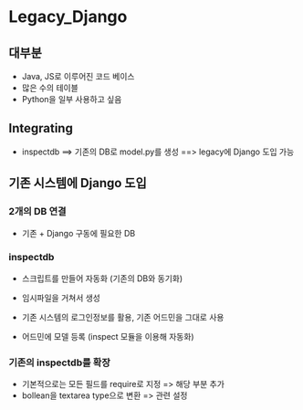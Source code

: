 # Legacy_Django

## 대부분
* Java, JS로 이루어진 코드 베이스
* 많은 수의 테이블
* Python을 일부 사용하고 싶음

## Integrating
* inspectdb ==> 기존의 DB로 model.py를 생성 ==> legacy에 Django 도입 가능

## 기존 시스템에 Django 도입
### 2개의 DB 연결
* 기존 + Django 구동에 필요한 DB

### inspectdb
* 스크립트를 만들어 자동화 (기존의 DB와 동기화)
* 임시파일을 거쳐서 생성
* 기존 시스템의 로그인정보를 활용, 기존 어드민을 그대로 사용

* 어드민에 모델 등록 (inspect 모듈을 이용해 자동화)

### 기존의 inspectdb를 확장
* 기본적으로는 모든 필드를 require로 지정 => 해당 부분 추가
* bollean을 textarea type으로 변환 => 관련 설정